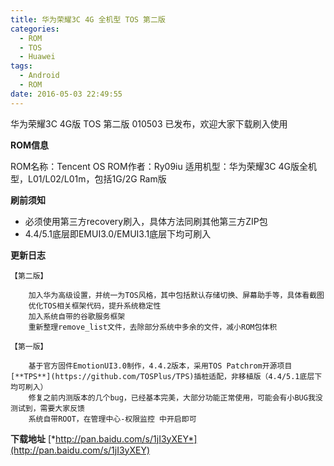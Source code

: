 ```yaml
---
title: 华为荣耀3C 4G 全机型 TOS 第二版
categories:
  - ROM
  - TOS
  - Huawei
tags:
  - Android
  - ROM
date: 2016-05-03 22:49:55
---
```

华为荣耀3C 4G版 TOS 第二版 010503 已发布，欢迎大家下载刷入使用

<!--more-->

**ROM信息**

ROM名称：Tencent OS
ROM作者：Ry09iu
适用机型：华为荣耀3C 4G版全机型，L01/L02/L01m，包括1G/2G Ram版

**刷前须知**
- 必须使用第三方recovery刷入，具体方法同刷其他第三方ZIP包
- 4.4/5.1底层即EMUI3.0/EMUI3.1底层下均可刷入

**更新日志**
```
【第二版】

    加入华为高级设置，并统一为TOS风格，其中包括默认存储切换、屏幕助手等，具体看截图
    优化TOS相关框架代码，提升系统稳定性
    加入系统自带的谷歌服务框架
    重新整理remove_list文件，去除部分系统中多余的文件，减小ROM包体积

【第一版】

    基于官方固件EmotionUI3.0制作，4.4.2版本，采用TOS Patchrom开源项目[**TPS**](https://github.com/TOSPlus/TPS)插桩适配，非移植版（4.4/5.1底层下均可刷入）
    修复之前内测版本的几个bug，已经基本完美，大部分功能正常使用，可能会有小BUG我没测试到，需要大家反馈
    系统自带ROOT，在管理中心-权限监控 中开启即可
```

**下载地址** 
[*http://pan.baidu.com/s/1jI3yXEY*](http://pan.baidu.com/s/1jI3yXEY)
